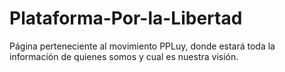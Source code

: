 # Plataforma-Por-la-Libertad
Página perteneciente al movimiento PPLuy, donde estará toda la información de quienes somos y cual es nuestra visión.
